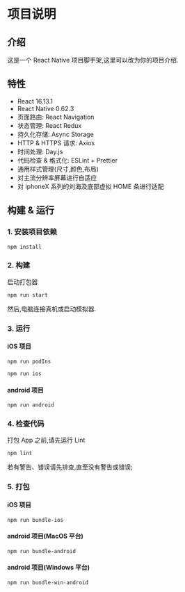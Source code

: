 # 项目说明

## 介绍

这是一个 React Native 项目脚手架,这里可以改为你的项目介绍.

## 特性

- React 16.13.1
- React Native 0.62.3
- 页面路由: React Navigation
- 状态管理: React Redux
- 持久化存储: Async Storage
- HTTP & HTTPS 请求: Axios
- 时间处理: Day.js
- 代码检查 & 格式化: ESLint + Prettier
- 通用样式管理(尺寸,颜色,布局)
- 对主流分辨率屏幕进行自适应
- 对 iphoneX 系列的刘海及底部虚拟 HOME 条进行适配

## 构建 & 运行

### 1. 安装项目依赖

`npm install`

### 2. 构建

启动打包器

`npm run start`

然后,电脑连接真机或启动模拟器.

### 3. 运行

#### iOS 项目

`npm run podIns`

`npm run ios`

#### android 项目

`npm run android`

### 4. 检查代码

打包 App 之前,请先运行 Lint

`npm lint`

若有警告、错误请先排查,直至没有警告或错误;

### 5. 打包

#### iOS 项目

`npm run bundle-ios`

#### android 项目(MacOS 平台)

`npm run bundle-android`

#### android 项目(Windows 平台)

`npm run bundle-win-android`
